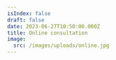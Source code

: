 ```yaml
---
isIndex: false
draft: false
date: 2023-06-27T10:50:00.000Z
title: Online consultation
image:
  src: /images/uploads/online.jpg
---
```

